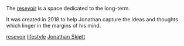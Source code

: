 The [resevoir](#resevoir) is a space dedicated to the long-term.

It was created in 2018 to help Jonathan capture the ideas and thoughts which linger in the margins of his mind. 

[resevoir](#resevoir)
[lifestyle](#lifestyle)
[Jonathan Skjøtt](#jonathan)
